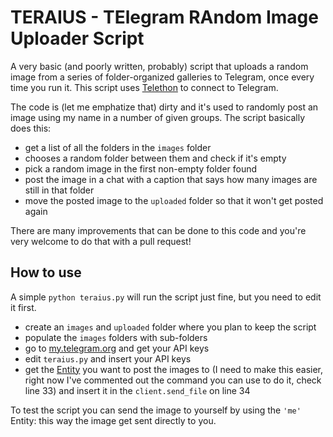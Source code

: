 # TERAIUS - TElegram RAndom Image Uploader Script
A very basic (and poorly written, probably) script that uploads a random image from a series of folder-organized galleries to Telegram, once every time you run it. This script uses [Telethon](https://github.com/LonamiWebs/Telethon) to connect to Telegram.

The code is (let me emphatize that) dirty and it's used to randomly post an image using my name in a number of given groups. The script basically does this:

* get a list of all the folders in the `images` folder
* chooses a random folder between them and check if it's empty
* pick a random image in the first non-empty folder found
* post the image in a chat with a caption that says how many images are still in that folder
* move the posted image to the `uploaded` folder so that it won't get posted again

There are many improvements that can be done to this code and you're very welcome to do that with a pull request!

## How to use
A simple `python teraius.py` will run the script just fine, but you need to edit it first.

* create an `images` and `uploaded` folder where you plan to keep the script
* populate the `images` folders with sub-folders
* go to [my.telegram.org](https://my.telegram.org) and get your API keys
* edit `teraius.py` and insert your API keys
* get the [Entity](https://docs.telethon.dev/en/latest/concepts/entities.html?highlight=entity) you want to post the images to (I need to make this easier, right now I've commented out the command you can use to do it, check line 33) and insert it in the `client.send_file` on line 34

To test the script you can send the image to yourself by using the `'me'` Entity: this way the image get sent directly to you.